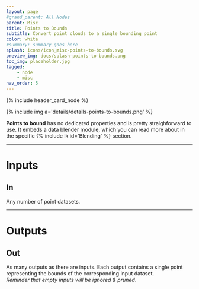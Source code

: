 ```yaml
---
layout: page
#grand_parent: All Nodes
parent: Misc
title: Points to Bounds
subtitle: Convert point clouds to a single bounding point
color: white
#summary: summary_goes_here
splash: icons/icon_misc-points-to-bounds.svg
preview_img: docs/splash-points-to-bounds.png
toc_img: placeholder.jpg
tagged:
    - node
    - misc
nav_order: 5
---
```


{% include header_card_node %}

{% include img a='details/details-points-to-bounds.png' %} 

**Points to bound** has no dedicated properties and is pretty straighforward to use.
It embeds a data blender module, which you can read more about in the specific {% include lk id='Blending' %} section.

---
# Inputs
## In
Any number of point datasets.

---
# Outputs
## Out
As many outputs as there are inputs. Each output contains a single point representing the bounds of the corresponding input dataset.  
*Reminder that empty inputs will be ignored & pruned*.